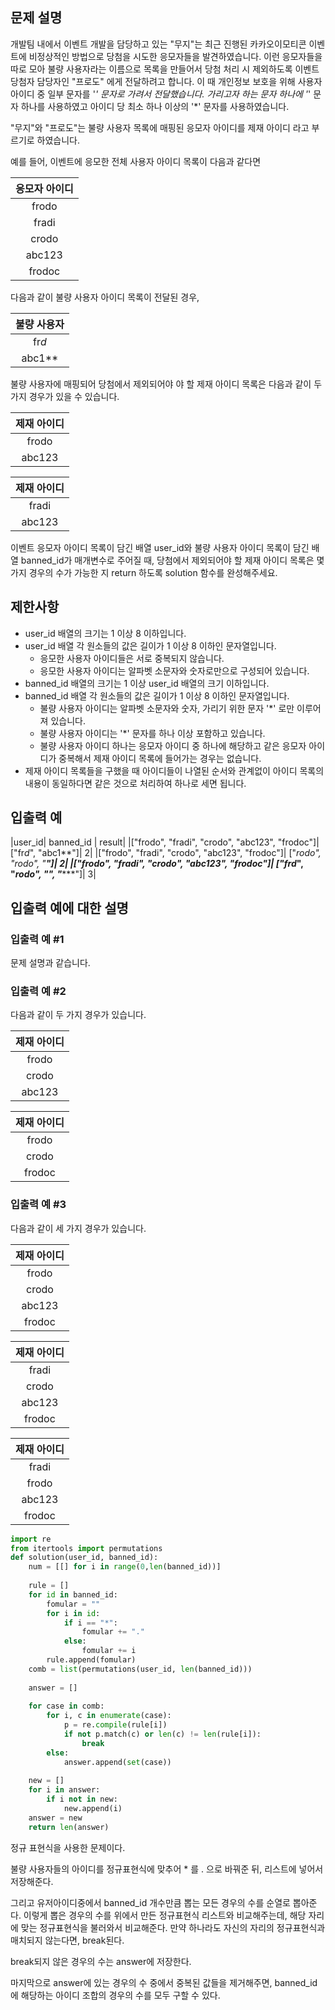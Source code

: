 ## 문제 설명
개발팀 내에서 이벤트 개발을 담당하고 있는 "무지"는 최근 진행된 카카오이모티콘 이벤트에 비정상적인 방법으로 당첨을 시도한 응모자들을 발견하였습니다. 이런 응모자들을 따로 모아 불량 사용자라는 이름으로 목록을 만들어서 당첨 처리 시 제외하도록 이벤트 당첨자 담당자인 "프로도" 에게 전달하려고 합니다. 이 때 개인정보 보호을 위해 사용자 아이디 중 일부 문자를 '*' 문자로 가려서 전달했습니다. 가리고자 하는 문자 하나에 '*' 문자 하나를 사용하였고 아이디 당 최소 하나 이상의 '*' 문자를 사용하였습니다.

"무지"와 "프로도"는 불량 사용자 목록에 매핑된 응모자 아이디를 제재 아이디 라고 부르기로 하였습니다.

예를 들어, 이벤트에 응모한 전체 사용자 아이디 목록이 다음과 같다면

|응모자 아이디|
|:---:|
|frodo|
|fradi|
|crodo|
|abc123|
|frodoc|

다음과 같이 불량 사용자 아이디 목록이 전달된 경우,

|불량 사용자|
|:---:|
|fr*d*|
|abc1**|

불량 사용자에 매핑되어 당첨에서 제외되어야 야 할 제재 아이디 목록은 다음과 같이 두 가지 경우가 있을 수 있습니다.

|제재 아이디|
|:---:|
|frodo|
|abc123|

|제재 아이디|
|:---:|
|fradi|
|abc123|

이벤트 응모자 아이디 목록이 담긴 배열 user_id와 불량 사용자 아이디 목록이 담긴 배열 banned_id가 매개변수로 주어질 때, 당첨에서 제외되어야 할 제재 아이디 목록은 몇가지 경우의 수가 가능한 지 return 하도록 solution 함수를 완성해주세요.

## 제한사항
* user_id 배열의 크기는 1 이상 8 이하입니다.
* user_id 배열 각 원소들의 값은 길이가 1 이상 8 이하인 문자열입니다.
    * 응모한 사용자 아이디들은 서로 중복되지 않습니다.
    * 응모한 사용자 아이디는 알파벳 소문자와 숫자로만으로 구성되어 있습니다.
* banned_id 배열의 크기는 1 이상 user_id 배열의 크기 이하입니다.
* banned_id 배열 각 원소들의 값은 길이가 1 이상 8 이하인 문자열입니다.
    * 불량 사용자 아이디는 알파벳 소문자와 숫자, 가리기 위한 문자 '*' 로만 이루어져 있습니다.
    * 불량 사용자 아이디는 '*' 문자를 하나 이상 포함하고 있습니다.
    * 불량 사용자 아이디 하나는 응모자 아이디 중 하나에 해당하고 같은 응모자 아이디가 중복해서 제재 아이디 목록에 들어가는 경우는 없습니다.
* 제재 아이디 목록들을 구했을 때 아이디들이 나열된 순서와 관계없이 아이디 목록의 내용이 동일하다면 같은 것으로 처리하여 하나로 세면 됩니다.

## 입출력 예
|user_id| banned_id | result|
|["frodo", "fradi", "crodo", "abc123", "frodoc"]|	["fr*d*", "abc1**"]|	2|
|["frodo", "fradi", "crodo", "abc123", "frodoc"]|	["*rodo", "*rodo", "******"]|	2|
|["frodo", "fradi", "crodo", "abc123", "frodoc"]|	["fr*d*", "*rodo", "******", "******"]|	3|

## 입출력 예에 대한 설명
### 입출력 예 #1
문제 설명과 같습니다.

### 입출력 예 #2
다음과 같이 두 가지 경우가 있습니다.

|제재 아이디|
|:---:|
|frodo|
|crodo|
|abc123|

|제재 아이디|
|:---:|
|frodo|
|crodo|
|frodoc|

### 입출력 예 #3
다음과 같이 세 가지 경우가 있습니다.

|제재 아이디|
|:---:|
|frodo|
|crodo|
|abc123|
|frodoc|

|제재 아이디|
|:---:|
|fradi|
|crodo|
|abc123|
|frodoc|

|제재 아이디|
|:---:|
|fradi|
|frodo|
|abc123|
|frodoc|


```python
import re
from itertools import permutations
def solution(user_id, banned_id):
    num = [[] for i in range(0,len(banned_id))]
    
    rule = [] 
    for id in banned_id:
        fomular = ""
        for i in id:
            if i == "*":
                fomular += "."
            else:
                fomular += i
        rule.append(fomular)
    comb = list(permutations(user_id, len(banned_id)))
    
    answer = [] 
    
    for case in comb:
        for i, c in enumerate(case):
            p = re.compile(rule[i])
            if not p.match(c) or len(c) != len(rule[i]):
                break
        else:
            answer.append(set(case)) 
            
    new = []
    for i in answer:
        if i not in new:
            new.append(i)
    answer = new
    return len(answer)
```

정규 표현식을 사용한 문제이다.

불량 사용자들의 아이디를 정규표현식에 맞추어 \* 를 . 으로 바꿔준 뒤, 리스트에 넣어서 저장해준다.

그리고 유저아이디중에서 banned_id 개수만큼 뽑는 모든 경우의 수를 순열로 뽑아준다. 이렇게 뽑은 경우의 수를 위에서 만든 정규표현식 리스트와 비교해주는데, 해당 자리에 맞는 정규표현식을 불러와서 비교해준다. 만약 하나라도 자신의 자리의 정규표현식과 매치되지 않는다면, break된다.

break되지 않은 경우의 수는 answer에 저장한다. 

마지막으로 answer에 있는 경우의 수 중에서 중복된 값들을 제거해주면, banned_id에 해당하는 아이디 조합의 경우의 수를 모두 구할 수 있다.
